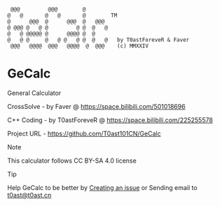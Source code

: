 ```
 @@@         @@@        @
@   @       @   @       @        TM
@      @@@  @      @@@  @   @@@
@ @@@ @   @ @         @ @  @   @
@   @ @@@@@ @      @@@@ @  @
@   @ @     @   @ @   @ @  @   @   by T0astForeveR & Faver
 @@@   @@@@  @@@   @@@@  @  @@@    (c) MMXXIV
```

# GeCalc
General Calculator

CrossSolve - by Faver @ https://space.bilibili.com/501018696

C++ Coding - by T0astForeveR @ https://space.bilibili.com/225255578

Project URL - https://github.com/T0ast101CN/GeCalc

> [!NOTE]
>This calculator follows CC BY-SA 4.0 license

> [!TIP]
> Help GeCalc to be better by [Creating an issue](https://github.com/T0ast101CN/GeCalc/issues) or Sending email to t0ast@t0ast.cn


